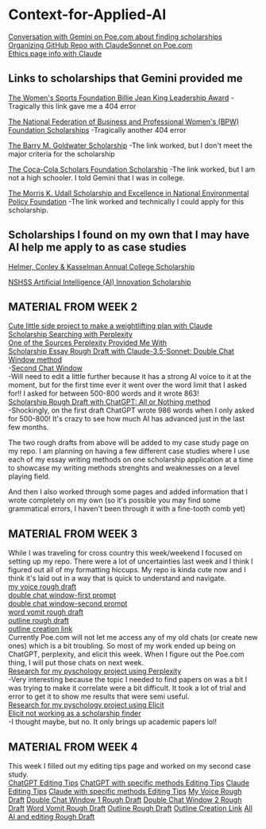 # Context-for-Applied-AI

[Conversation with Gemini on Poe.com about finding scholarships](https://poe.com/s/gfcZ5fYWl6bSu4rMcgUQ)  
[Organizing GitHub Repo with ClaudeSonnet on Poe.com](https://poe.com/s/nXkmCiQ94qICxHHiOQhS)  
[Ethics page info with Claude](https://poe.com/s/yTkKSlK6nr4xvVRn2uqI)  

Links to scholarships that Gemini provided me
---
[The Women's Sports Foundation Billie Jean King Leadership Award](https://www.womenssportsfoundation.org/leadership-awards/)
-Tragically this link gave me a 404 error

[The National Federation of Business and Professional Women's (BPW) Foundation Scholarships](https://www.bpwfoundation.org/scholarships/)
-Tragically another 404 error

[The Barry M. Goldwater Scholarship](https://www.bpwfoundation.org/scholarships/)
-The link worked, but I don't meet the major criteria for the scholarship

[The Coca-Cola Scholars Foundation Scholarship](https://www.coca-colascholarsfoundation.org/)
-The link worked, but I am not a high schooler. I told Gemini that I was in college.

[The Morris K. Udall Scholarship and Excellence in National Environmental Policy Foundation](https://www.udall.gov/)
-The link worked and technically I could apply for this scholarship. 

Scholarships I found on my own that I may have AI help me apply to as case studies
---
[Helmer, Conley & Kasselman Annual College Scholarship](https://www.helmerlegal.com/college-scholarship/)

[NSHSS Artificial Intelligence (AI) Innovation Scholarship](https://www.nshss.org/scholarships/s/nshss-artificial-intelligence-ai-innovation-scholarship/)

## MATERIAL FROM WEEK 2
[Cute little side project to make a weightlifting plan with Claude](https://poe.com/s/XRk4XkoFXFukbnJmmK6h)  
[Scholarship Searching with Perplexity](https://www.perplexity.ai/search/scholarships-for-undergrad-stu-2D_4ABGgRWG1giUGVfP82A#1)  
[One of the Sources Perplexity Provided Me With](https://thescholarshipsystem.com/blog-for-students-families/the-ultimate-list-of-political-science-scholarships/)  
[Scholarship Essay Rough Draft with Claude-3.5-Sonnet: Double Chat Window method](https://poe.com/s/AJDocViUnnh70iQeILxD)  
  -[Second Chat Window](https://poe.com/s/IbuQfjLMRZEBd6digDAk)  
  -Will need to edit a little further because it has a strong AI voice to it at the moment, but for the first time ever it went over the word limit that I asked for!! I asked for between 500-800 words and it wrote 863!  
[Scholarship Rough Draft with ChatGPT: All or Nothing method](https://chatgpt.com/share/9dd5e29c-2b92-4726-b47d-ee8674299e5b)  
  -Shockingly, on the first draft ChatGPT wrote 986 words when I only asked for 500-800! It's crazy to see how much AI has advanced just in the last few months.  

The two rough drafts from above will be added to my case study page on my repo. I am planning on having a few different case studies where I use each of my essay writing methods on one scholarship application at a time to showcase my writing methods strenghts and weaknesses on a level playing field. 

And then I also worked through some pages and added information that I wrote completely on my own (so it's possible you may find some grammatical errors, I haven't been through it with a fine-tooth comb yet)

## MATERIAL FROM WEEK 3
While I was traveling for cross country this week/weekend I focused on setting up my repo. There were a lot of uncertainties last week and I think I figured out all of my formatting hiccups. My repo is kinda cute now and I think it's laid out in a way that is quick to understand and navigate.  
[my voice rough draft](https://chatgpt.com/share/66e7b817-57d4-800f-90f2-ef6437d9f546)  
[double chat window-first prompt](https://chatgpt.com/share/66e7b6b9-94a4-800f-bc4d-dc643ec796a3)  
[double chat window-second prompt](https://chatgpt.com/share/66e7b678-49a8-800f-ae3b-c8abd0f7a4c6)  
[word vomit rough draft](https://chatgpt.com/share/66e7aff3-d2f4-800f-807c-4c5435de4fa2)  
[outline rough draft](https://chatgpt.com/share/66e7b3ca-b504-800f-bb04-c2988408cf1b)  
[outline creation link](https://chatgpt.com/share/66e7b3ff-47a8-800f-8a2e-b1f433782647)  
Currently Poe.com will not let me access any of my old chats (or create new ones) which is a bit troubling. So most of my work ended up being on ChatGPT, perplexity, and elicit this week. When I figure out the Poe.com thing, I will put those chats on next week.  
[Research for my pyschology project using Perplexity](https://www.perplexity.ai/search/college-students-use-reusable-2IgzDUbrTDOPPsar5UpYBg)  
  -Very interesting because the topic I needed to find papers on was a bit  I was trying to make it correlate were a bit difficult. It took a lot of trial and error to get it to show me results that were semi useful.  
[Research for my pyschology project using Elicit](https://elicit.com/notebook/3cbc4ea4-981e-4c8d-a444-65aa397e984a)  
[Elicit not working as a scholarship finder](https://elicit.com/notebook/c77ebd2a-83c9-4da1-bb6f-89e7c4257025)  
  -I thought maybe, but no. It only brings up academic papers lol!  

## MATERIAL FROM WEEK 4
This week I filled out my editing tips page and worked on my second case study.  
[ChatGPT Editing Tips](https://chatgpt.com/share/66f0b8f9-1fd4-800f-9ee8-96bd12b8dafe)
[ChatGPT with specific methods Editing Tips](https://chatgpt.com/share/66f0b91e-c5e8-800f-a510-916c50278ba3)
[Claude Editing Tips](https://poe.com/s/fQwY9cG06d7AaeioaX7z)
[Claude with specific methods Editing Tips](https://poe.com/s/mqLWYFR3JEMB3JoxLW0Q)
[My Voice Rough Draft](https://poe.com/s/HGv2Xhq6L0a80OUPmK7y)
[Double Chat Window 1 Rough Draft](https://poe.com/s/pxjQJaGMIp3hOP0dKfn4)
[Double Chat Window 2 Rough Draft](https://poe.com/s/ZBt208vPL3zKjv21ma01)
[Word Vomit Rough Draft](https://poe.com/s/aOCvA84xE2kaHFRZLb1z)
[Outline Rough Draft](https://poe.com/s/Zz4G95OBoSadlukUJBCm)
[Outline Creation Link](https://poe.com/s/cbIpfDGd8mkUOlzs0Hee)
[All AI and editing Rough Draft](https://poe.com/s/gvGaCCIPkwey7KBQuzhF)



